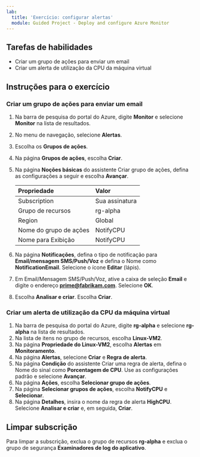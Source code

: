 ```yaml
---
lab:
  title: 'Exercício: configurar alertas'
  module: Guided Project - Deploy and configure Azure Monitor
---
```


## Tarefas de habilidades

- Criar um grupo de ações para enviar um email
- Criar um alerta de utilização da CPU da máquina virtual

## Instruções para o exercício

### Criar um grupo de ações para enviar um email

1. Na barra de pesquisa do portal do Azure, digite **Monitor** e selecione **Monitor** na lista de resultados.
1. No menu de navegação, selecione **Alertas**.
1. Escolha os **Grupos de ações**.
1. Na página **Grupos de ações**, escolha **Criar**.
1. Na página **Noções básicas** do assistente Criar grupo de ações, defina as configurações a seguir e escolha **Avançar**.

    | Propriedade | Valor    |
    |:---------|:---------|
    | Subscription  | Sua assinatura   |
    | Grupo de recursos  | rg-alpha   |
    | Region    | Global  |
    | Nome do grupo de ações | NotifyCPU  |
    | Nome para Exibição  | NotifyCPU  |

6. Na página **Notificações**, defina o tipo de notificação para **Email/mensagem SMS/Push/Voz** e defina o Nome como **NotificationEmail**. Selecione o ícone **Editar** (lápis).
1. Em Email/Mensagem SMS/Push/Voz, ative a caixa de seleção **Email** e digite o endereço **prime@fabrikam.com**. Selecione **OK**. 
1. Escolha **Analisar e criar**. Escolha **Criar**.


### Criar um alerta de utilização da CPU da máquina virtual

1. Na barra de pesquisa do portal do Azure, digite **rg-alpha** e selecione **rg-alpha** na lista de resultados.
1. Na lista de itens no grupo de recursos, escolha **Linux-VM2**.
1. Na página **Propriedade do Linux-VM2**, escolha **Alertas** em **Monitoramento**.
1. Na página **Alertas**, selecione **Criar** e **Regra de alerta**.
1. Na página **Condição** do assistente Criar uma regra de alerta, defina o Nome do sinal como **Porcentagem de CPU**. Use as configurações padrão e selecione **Avançar**.
1. Na página **Ações**, escolha **Selecionar grupo de ações**.
1. Na página **Selecionar grupos de ações**, escolha **NotifyCPU** e **Selecionar**.
1. Na página **Detalhes**, insira o nome da regra de alerta **HighCPU**. Selecione **Analisar e criar** e, em seguida, **Criar**.

## Limpar subscrição

Para limpar a subscrição, exclua o grupo de recursos **rg-alpha** e exclua o grupo de segurança **Examinadores de log do aplicativo**.
